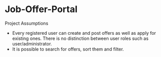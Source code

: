 # Job-Offer-Portal

Project Assumptions
- Every registered user can create and post offers as well as apply for existing ones. There is no distinction between user roles such as user/administrator.
- It is possible to search for offers, sort them and filter.
